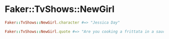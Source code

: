 # Faker::TvShows::NewGirl

```ruby
Faker::TvShows::NewGirl.character #=> "Jessica Day"

Faker::TvShows::NewGirl.quote #=> "Are you cooking a frittata in a sauce pan? What is this – prison?"
```
